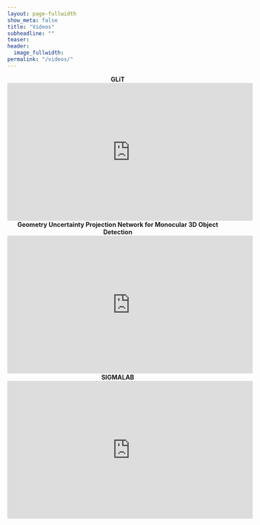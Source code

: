 ```yaml
---
layout: page-fullwidth
show_meta: false
title: "Videos"
subheadline: ""
teaser:
header:
  image_fullwidth:
permalink: "/videos/"
---
```


<!-- #### GLiT -->
<div align="center">
<b>GLiT</b>
<br>
<iframe width="560" height="315" src="https://www.youtube.com/embed/NZQc6-_eNRE" title="YouTube video player" frameborder="0" allow="accelerometer; autoplay; clipboard-write; encrypted-media; gyroscope; picture-in-picture" allowfullscreen></iframe>
<br>
</div>


<div align="center">
<b>Geometry Uncertainty Projection Network for Monocular 3D Object Detection</b>
<br>
<iframe width="560" height="315" src="https://www.youtube.com/embed/k_67RGn3KqA" title="YouTube video player" frameborder="0" allow="accelerometer; autoplay; clipboard-write; encrypted-media; gyroscope; picture-in-picture" allowfullscreen></iframe>
<br>
</div>


<!-- #### SIGMALAB -->
<div align="center">
<b>SIGMALAB</b>
<br>
<iframe width="560" height="315" src="https://www.youtube.com/embed/videoseries?list=PLIs7kb0Y7jMDpyGgX_eTRmCXzgScTiyjz" title="YouTube video player" frameborder="0" allow="accelerometer; autoplay; clipboard-write; encrypted-media; gyroscope; picture-in-picture" allowfullscreen></iframe>

</div>